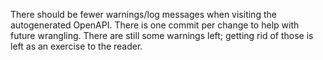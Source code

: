 There should be fewer warnings/log messages when visiting the autogenerated
OpenAPI. There is one commit per change to help with future wrangling. There
are still some warnings left; getting rid of those is left as an exercise to
the reader.
